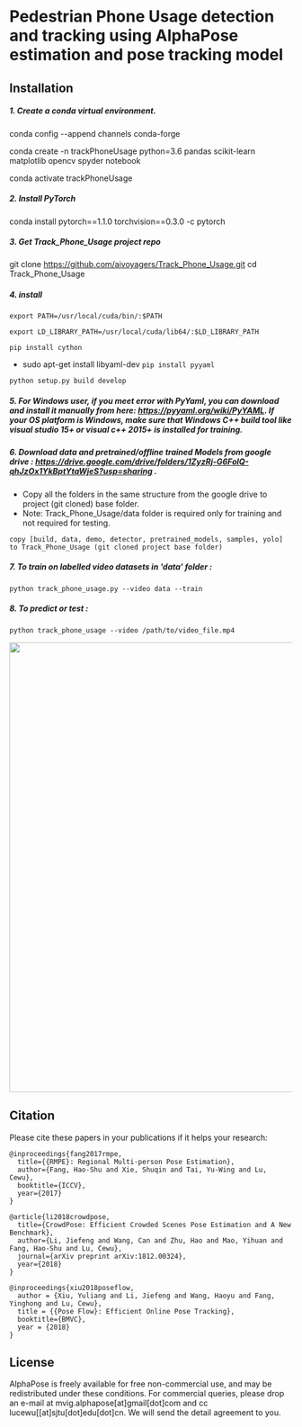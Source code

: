 # Pedestrian Phone Usage detection and tracking using AlphaPose estimation and pose tracking model 


## Installation
##### 1. Create a conda virtual environment.

conda config --append channels conda-forge
 
conda create -n trackPhoneUsage python=3.6 pandas scikit-learn  matplotlib opencv spyder notebook
 
conda activate trackPhoneUsage

##### 2. Install PyTorch
conda install pytorch==1.1.0 torchvision==0.3.0 -c pytorch

##### 3. Get Track_Phone_Usage project repo
git clone https://github.com/aivoyagers/Track_Phone_Usage.git
cd Track_Phone_Usage

##### 4. install
`export PATH=/usr/local/cuda/bin/:$PATH`

`export LD_LIBRARY_PATH=/usr/local/cuda/lib64/:$LD_LIBRARY_PATH`

`pip install cython`

- sudo apt-get install libyaml-dev
`pip install pyyaml`    

`python setup.py build develop`

##### 5. For Windows user, if you meet error with PyYaml, you can download and install it manually from here: https://pyyaml.org/wiki/PyYAML. If your OS platform is Windows, make sure that Windows C++ build tool like visual studio 15+ or visual c++ 2015+ is installed for training.

##### 6. Download data and pretrained/offline trained Models from google drive : https://drive.google.com/drive/folders/1ZyzRj-G6FolQ-qhJzOx1YkBptYtaWjeS?usp=sharing .
- Copy all the folders in the same structure from the google drive to project (git cloned) base folder. 
- Note: Track_Phone_Usage/data folder is required only for training and not required for testing. 

` copy [build, data, demo, detector, pretrained_models, samples, yolo] to Track_Phone_Usage (git cloned project base folder) `

##### 7. To train on labelled video datasets in 'data' folder :
` python track_phone_usage.py --video data --train  `

##### 8. To predict or test :
` python track_phone_usage --video /path/to/video_file.mp4  `

<div align="center">
    <img src="demo/track_phone_usage_demo.gif", width="800">
</div>


## Citation
Please cite these papers in your publications if it helps your research:

    @inproceedings{fang2017rmpe,
      title={{RMPE}: Regional Multi-person Pose Estimation},
      author={Fang, Hao-Shu and Xie, Shuqin and Tai, Yu-Wing and Lu, Cewu},
      booktitle={ICCV},
      year={2017}
    }

    @article{li2018crowdpose,
      title={CrowdPose: Efficient Crowded Scenes Pose Estimation and A New Benchmark},
      author={Li, Jiefeng and Wang, Can and Zhu, Hao and Mao, Yihuan and Fang, Hao-Shu and Lu, Cewu},
      journal={arXiv preprint arXiv:1812.00324},
      year={2018}
    }

    @inproceedings{xiu2018poseflow,
      author = {Xiu, Yuliang and Li, Jiefeng and Wang, Haoyu and Fang, Yinghong and Lu, Cewu},
      title = {{Pose Flow}: Efficient Online Pose Tracking},
      booktitle={BMVC},
      year = {2018}
    }


## License
AlphaPose is freely available for free non-commercial use, and may be redistributed under these conditions. For commercial queries, please drop an e-mail at mvig.alphapose[at]gmail[dot]com and cc lucewu[[at]sjtu[dot]edu[dot]cn. We will send the detail agreement to you.
